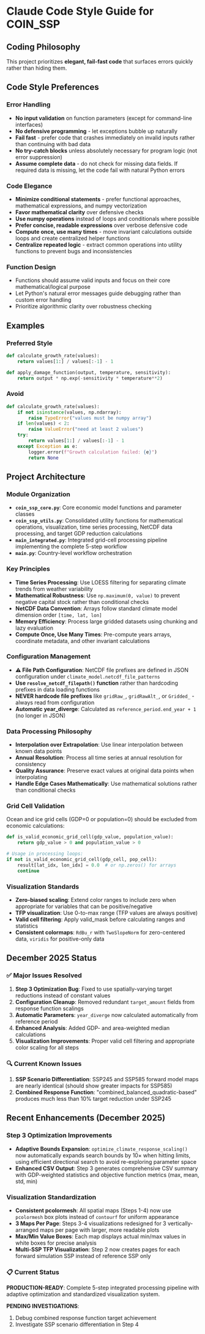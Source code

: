 # Claude Code Style Guide for COIN_SSP

## Coding Philosophy
This project prioritizes **elegant, fail-fast code** that surfaces errors quickly rather than hiding them.

## Code Style Preferences

### Error Handling
- **No input validation** on function parameters (except for command-line interfaces)
- **No defensive programming** - let exceptions bubble up naturally
- **Fail fast** - prefer code that crashes immediately on invalid inputs rather than continuing with bad data
- **No try-catch blocks** unless absolutely necessary for program logic (not error suppression)
- **Assume complete data** - do not check for missing data fields. If required data is missing, let the code fail with natural Python errors

### Code Elegance
- **Minimize conditional statements** - prefer functional approaches, mathematical expressions, and numpy vectorization
- **Favor mathematical clarity** over defensive checks
- **Use numpy operations** instead of loops and conditionals where possible
- **Prefer concise, readable expressions** over verbose defensive code
- **Compute once, use many times** - move invariant calculations outside loops and create centralized helper functions
- **Centralize repeated logic** - extract common operations into utility functions to prevent bugs and inconsistencies

### Function Design
- Functions should assume valid inputs and focus on their core mathematical/logical purpose
- Let Python's natural error messages guide debugging rather than custom error handling
- Prioritize algorithmic clarity over robustness checking

## Examples

### Preferred Style
```python
def calculate_growth_rate(values):
    return values[1:] / values[:-1] - 1

def apply_damage_function(output, temperature, sensitivity):
    return output * np.exp(-sensitivity * temperature**2)
```

### Avoid
```python
def calculate_growth_rate(values):
    if not isinstance(values, np.ndarray):
        raise TypeError("values must be numpy array")
    if len(values) < 2:
        raise ValueError("need at least 2 values")
    try:
        return values[1:] / values[:-1] - 1
    except Exception as e:
        logger.error(f"Growth calculation failed: {e}")
        return None
```

## Project Architecture

### Module Organization
- **`coin_ssp_core.py`**: Core economic model functions and parameter classes
- **`coin_ssp_utils.py`**: Consolidated utility functions for mathematical operations, visualization, time series processing, NetCDF data processing, and target GDP reduction calculations
- **`main_integrated.py`**: Integrated grid-cell processing pipeline implementing the complete 5-step workflow
- **`main.py`**: Country-level workflow orchestration

### Key Principles
- **Time Series Processing**: Use LOESS filtering for separating climate trends from weather variability
- **Mathematical Robustness**: Use `np.maximum(0, value)` to prevent negative capital stock rather than conditional checks
- **NetCDF Data Convention**: Arrays follow standard climate model dimension order `[time, lat, lon]`
- **Memory Efficiency**: Process large gridded datasets using chunking and lazy evaluation
- **Compute Once, Use Many Times**: Pre-compute years arrays, coordinate metadata, and other invariant calculations

### Configuration Management
- **⚠️ File Path Configuration**: NetCDF file prefixes are defined in JSON configuration under `climate_model.netcdf_file_patterns`
- **Use `resolve_netcdf_filepath()` function** rather than hardcoding prefixes in data loading functions
- **NEVER hardcode file prefixes** like `gridRaw_`, `gridRawAlt_`, or `Gridded_` - always read from configuration
- **Automatic year_diverge**: Calculated as `reference_period.end_year + 1` (no longer in JSON)

### Data Processing Philosophy
- **Interpolation over Extrapolation**: Use linear interpolation between known data points
- **Annual Resolution**: Process all time series at annual resolution for consistency
- **Quality Assurance**: Preserve exact values at original data points when interpolating
- **Handle Edge Cases Mathematically**: Use mathematical solutions rather than conditional checks

### Grid Cell Validation
Ocean and ice grid cells (GDP=0 or population=0) should be excluded from economic calculations:

```python
def is_valid_economic_grid_cell(gdp_value, population_value):
    return gdp_value > 0 and population_value > 0

# Usage in processing loops:
if not is_valid_economic_grid_cell(gdp_cell, pop_cell):
    result[lat_idx, lon_idx] = 0.0  # or np.zeros() for arrays
    continue
```

### Visualization Standards
- **Zero-biased scaling**: Extend color ranges to include zero when appropriate for variables that can be positive/negative
- **TFP visualization**: Use 0-to-max range (TFP values are always positive)
- **Valid cell filtering**: Apply valid_mask before calculating ranges and statistics
- **Consistent colormaps**: `RdBu_r` with `TwoSlopeNorm` for zero-centered data, `viridis` for positive-only data

## December 2025 Status

### ✅ **Major Issues Resolved**
1. **Step 3 Optimization Bug**: Fixed to use spatially-varying target reductions instead of constant values
2. **Configuration Cleanup**: Removed redundant `target_amount` fields from response function scalings
3. **Automatic Parameters**: `year_diverge` now calculated automatically from reference period
4. **Enhanced Analysis**: Added GDP- and area-weighted median calculations
5. **Visualization Improvements**: Proper valid cell filtering and appropriate color scaling for all steps

### 🔍 **Current Known Issues**
1. **SSP Scenario Differentiation**: SSP245 and SSP585 forward model maps are nearly identical (should show greater impacts for SSP585)
2. **Combined Response Function**: "combined_balanced_quadratic-based" produces much less than 10% target reduction under SSP245

## Recent Enhancements (December 2025)

### Step 3 Optimization Improvements
- **Adaptive Bounds Expansion**: `optimize_climate_response_scaling()` now automatically expands search bounds by 10× when hitting limits, using efficient directional search to avoid re-exploring parameter space
- **Enhanced CSV Output**: Step 3 generates comprehensive CSV summary with GDP-weighted statistics and objective function metrics (max, mean, std, min)

### Visualization Standardization
- **Consistent pcolormesh**: All spatial maps (Steps 1-4) now use `pcolormesh` box plots instead of `contourf` for uniform appearance
- **3 Maps Per Page**: Steps 3-4 visualizations redesigned for 3 vertically-arranged maps per page with larger, more readable plots
- **Max/Min Value Boxes**: Each map displays actual min/max values in white boxes for precise analysis
- **Multi-SSP TFP Visualization**: Step 2 now creates pages for each forward simulation SSP instead of reference SSP only

### 📋 **Current Status**
**PRODUCTION-READY**: Complete 5-step integrated processing pipeline with adaptive optimization and standardized visualization system.

**PENDING INVESTIGATIONS**:
1. Debug combined response function target achievement
2. Investigate SSP scenario differentiation in Step 4
